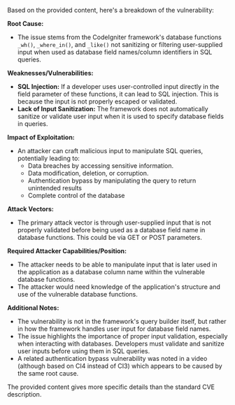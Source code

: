 Based on the provided content, here's a breakdown of the vulnerability:

**Root Cause:**

*   The issue stems from the CodeIgniter framework's database functions `_wh()`, `_where_in()`, and `_like()` not sanitizing or filtering user-supplied input when used as database field names/column identifiers in SQL queries.

**Weaknesses/Vulnerabilities:**

*   **SQL Injection:** If a developer uses user-controlled input directly in the field parameter of these functions, it can lead to SQL injection. This is because the input is not properly escaped or validated.
*   **Lack of Input Sanitization:** The framework does not automatically sanitize or validate user input when it is used to specify database fields in queries.

**Impact of Exploitation:**

*   An attacker can craft malicious input to manipulate SQL queries, potentially leading to:
    *   Data breaches by accessing sensitive information.
    *   Data modification, deletion, or corruption.
    *   Authentication bypass by manipulating the query to return unintended results
    *   Complete control of the database

**Attack Vectors:**

*   The primary attack vector is through user-supplied input that is not properly validated before being used as a database field name in database functions. This could be via GET or POST parameters.

**Required Attacker Capabilities/Position:**

*   The attacker needs to be able to manipulate input that is later used in the application as a database column name within the vulnerable database functions.
*   The attacker would need knowledge of the application's structure and use of the vulnerable database functions.

**Additional Notes:**

*   The vulnerability is not in the framework's query builder itself, but rather in how the framework handles user input for database field names.
*   The issue highlights the importance of proper input validation, especially when interacting with databases. Developers must validate and sanitize user inputs before using them in SQL queries.
*   A related authentication bypass vulnerability was noted in a video (although based on CI4 instead of CI3) which appears to be caused by the same root cause.

The provided content gives more specific details than the standard CVE description.